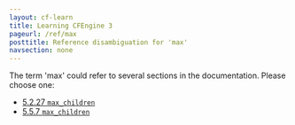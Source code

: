 ```yaml
---
layout: cf-learn
title: Learning CFEngine 3
pageurl: /ref/max
posttitle: Reference disambiguation for 'max'
navsection: none
---
```


The term 'max' could refer to several sections in the documentation. Please choose one:

- [5.2.27 <code>max_children</code>](https://cfengine.com/manuals/cf3-reference#max_children-in-agent)
- [5.5.7 <code>max_children</code>](https://cfengine.com/manuals/cf3-reference#max_children-in-runagent)
